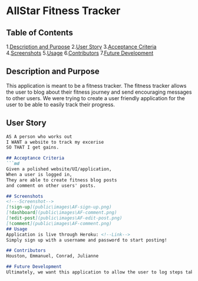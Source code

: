 # AllStar Fitness Tracker
## Table of Contents
1.[Description and Purpose](#description)
2.[User Story](#user-story)
3.[Acceptance Criteria](#acceptance-criteria)
4.[Screenshots](#screenshots)
5.[Usage](#usage)
6.[Contributors](#contributors)
7.[Future Development](#future-development)
## Description and Purpose
This application is meant to be a fitness tracker. The fitness tracker allows the user to blog about their fitness journey and send encouraging messages to other users.
We were trying to create a user friendly application for the user to be able to easily track their progress.

## User Story
```md
AS A person who works out
I WANT a website to track my excerise
SO THAT I get gains.

## Acceptance Criteria
```md
Given a polished website/UI/application,
When a user is logged in,
They are able to create fitness blog posts
and comment on other users' posts.

## Screenshots
<!---Screenshot-->
[!sign-up](public\images\AF-sign-up.png)
[!dashboard](public\images\AF-comment.png)
[!edit-post](public\images\AF-edit-post.png)
[!comment](public\images\AF-comment.png)
## Usage
Application is live through Heroku: <!--Link-->
Simply sign up with a username and password to start posting!

## Contributors
Houston, Emmanuel, Conrad, Julianne 

## Future Development
Ultimately, we want this application to allow the user to log steps taken each day and track time spent exercising on two different charts using Charts.js, and allow longer length posts.

    
